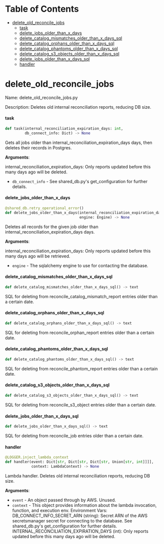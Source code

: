 # Table of Contents

* [delete\_old\_reconcile\_jobs](#delete_old_reconcile_jobs)
  * [task](#delete_old_reconcile_jobs.task)
  * [delete\_jobs\_older\_than\_x\_days](#delete_old_reconcile_jobs.delete_jobs_older_than_x_days)
  * [delete\_catalog\_mismatches\_older\_than\_x\_days\_sql](#delete_old_reconcile_jobs.delete_catalog_mismatches_older_than_x_days_sql)
  * [delete\_catalog\_orphans\_older\_than\_x\_days\_sql](#delete_old_reconcile_jobs.delete_catalog_orphans_older_than_x_days_sql)
  * [delete\_catalog\_phantoms\_older\_than\_x\_days\_sql](#delete_old_reconcile_jobs.delete_catalog_phantoms_older_than_x_days_sql)
  * [delete\_catalog\_s3\_objects\_older\_than\_x\_days\_sql](#delete_old_reconcile_jobs.delete_catalog_s3_objects_older_than_x_days_sql)
  * [delete\_jobs\_older\_than\_x\_days\_sql](#delete_old_reconcile_jobs.delete_jobs_older_than_x_days_sql)
  * [handler](#delete_old_reconcile_jobs.handler)

<a id="delete_old_reconcile_jobs"></a>

# delete\_old\_reconcile\_jobs

Name: delete_old_reconcile_jobs.py

Description: Deletes old internal reconciliation reports, reducing DB size.

<a id="delete_old_reconcile_jobs.task"></a>

#### task

```python
def task(internal_reconciliation_expiration_days: int,
         db_connect_info: Dict) -> None
```

Gets all jobs older than internal_reconciliation_expiration_days days,
then deletes their records in Postgres.

**Arguments**:

  internal_reconciliation_expiration_days:
  Only reports updated before this many days ago will be deleted.
- `db_connect_info` - See shared_db.py's get_configuration for further details.

<a id="delete_old_reconcile_jobs.delete_jobs_older_than_x_days"></a>

#### delete\_jobs\_older\_than\_x\_days

```python
@shared_db.retry_operational_error()
def delete_jobs_older_than_x_days(internal_reconciliation_expiration_days: int,
                                  engine: Engine) -> None
```

Deletes all records for the given job older than
internal_reconciliation_expiration_days days.

**Arguments**:

  internal_reconciliation_expiration_days:
  Only reports updated before this many days ago will be retrieved.
- `engine` - The sqlalchemy engine to use for contacting the database.

<a id="delete_old_reconcile_jobs.delete_catalog_mismatches_older_than_x_days_sql"></a>

#### delete\_catalog\_mismatches\_older\_than\_x\_days\_sql

```python
def delete_catalog_mismatches_older_than_x_days_sql() -> text
```

SQL for deleting from reconcile_catalog_mismatch_report entries older than a certain date.

<a id="delete_old_reconcile_jobs.delete_catalog_orphans_older_than_x_days_sql"></a>

#### delete\_catalog\_orphans\_older\_than\_x\_days\_sql

```python
def delete_catalog_orphans_older_than_x_days_sql() -> text
```

SQL for deleting from reconcile_orphan_report entries older than a certain date.

<a id="delete_old_reconcile_jobs.delete_catalog_phantoms_older_than_x_days_sql"></a>

#### delete\_catalog\_phantoms\_older\_than\_x\_days\_sql

```python
def delete_catalog_phantoms_older_than_x_days_sql() -> text
```

SQL for deleting from reconcile_phantom_report entries older than a certain date.

<a id="delete_old_reconcile_jobs.delete_catalog_s3_objects_older_than_x_days_sql"></a>

#### delete\_catalog\_s3\_objects\_older\_than\_x\_days\_sql

```python
def delete_catalog_s3_objects_older_than_x_days_sql() -> text
```

SQL for deleting from reconcile_s3_object entries older than a certain date.

<a id="delete_old_reconcile_jobs.delete_jobs_older_than_x_days_sql"></a>

#### delete\_jobs\_older\_than\_x\_days\_sql

```python
def delete_jobs_older_than_x_days_sql() -> text
```

SQL for deleting from reconcile_job entries older than a certain date.

<a id="delete_old_reconcile_jobs.handler"></a>

#### handler

```python
@LOGGER.inject_lambda_context
def handler(event: Dict[str, Dict[str, Dict[str, Union[str, int]]]],
            context: LambdaContext) -> None
```

Lambda handler. Deletes old internal reconciliation reports, reducing DB size.

**Arguments**:

- `event` - An object passed through by AWS. Unused.
- `context` - This object provides information about the lambda invocation, function,
  and execution env.
  Environment Vars:
  DB_CONNECT_INFO_SECRET_ARN (string):
  Secret ARN of the AWS secretsmanager secret for connecting to the database.
  See shared_db.py's get_configuration for further details.
  INTERNAL_RECONCILIATION_EXPIRATION_DAYS (int):
  Only reports updated before this many days ago will be deleted.

